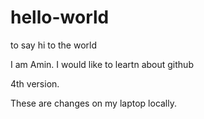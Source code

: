 # hello-world
to say hi to the world

I am Amin. I would like to leartn about github

4th version.

These are changes on my laptop locally.
